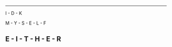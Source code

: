 -------------------------------------------------------
I - D - K                        

M - Y - S - E - L - F 

E - I - T - H - E - R
-------------------------------------------------------
